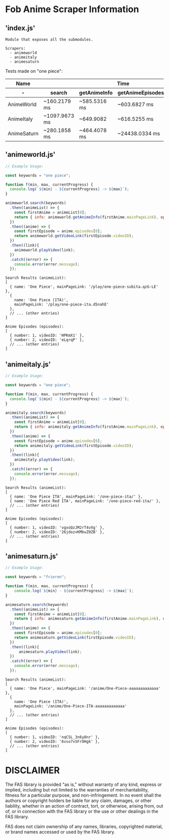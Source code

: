 # Fob Anime Scraper Information

## 'index.js'

    Module that exposes all the submodules.

    Scrapers:
      - animeworld
      - animeitaly
      - animesaturn

  <table>
    <p>Tests made on "one piece":</p>
      <thead>
          <tr>
              <th>Name</th>
              <th colspan="4">Time</th>
          </tr>
          <tr>
              <th>-</th>
              <th>search</th>
              <th>getAnimeInfo</th>
              <th>getAnimeEpisodes</th>
              <th>Total</th>
          </tr>
      </thead>
      <tbody>
          <tr>
              <td>AnimeWorld</td>
              <td>~160.2179 ms</td>
              <td>~585.5316 ms</td>
              <td>~603.6827 ms</td>
              <td>~1368.6448 ms</td>
          </tr>
          <tr>
              <td>AnimeItaly</td>
              <td>~1097.9673 ms</td>
              <td>~649.9082</td>
              <td>~616.5255 ms</td>
              <td>~2394.8871 ms</td>
          </tr>
          <tr>
              <td>AnimeSaturn</td>
              <td>~280.1858 ms</td>
              <td>~464.4078 ms</td>
              <td>~24438.0334 ms</td>
              <td>~25145.6578 ms</td>
          </tr>
      </tbody>
  </table>

## 'animeworld.js'

```javascript
// Example Usage:

const keywords = "one piece";

function f(min, max, currentProgress) {
  console.log(`${min} - ${currentProgress} -> ${max}`);
}

animeworld.search(keywords)
  .then((animeList) => {
    const firstAnime = animeList[0];
    return { info: animeworld.getAnimeInfo(firstAnime.mainPageLink), episodes: animeworld.getAnimeEpisodes(firstAnime.mainPageLink) };
  })
  .then((anime) => {
    const firstEpisode = anime.episodes[0];
    return animeworld.getVideoLink(firstEpisode.videoID);
  })
  .then((link){
    animeworld.playVideo(link);
  })
  .catch((error) => {
    console.error(error.message);
  });
```

    Search Results (animeList):
    [
      { name: 'One Piece', mainPageLink: '/play/one-piece-subita.qzG-LE' },
      {
        name: 'One Piece (ITA)',
        mainPageLink: '/play/one-piece-ita.d5nahE'
      },
      // ... (other entries)
    ]

    Anime Episodes (episodes):
    [
      { number: 1, videoID: 'HPKmX1' },
      { number: 2, videoID: 'eLqrqP' },
      // ... (other entries)
    ]

## 'animeitaly.js'

```javascript
// Example Usage:

const keywords = "one piece";

function f(min, max, currentProgress) {
  console.log(`${min} - ${currentProgress} -> ${max}`);
}

animeitaly.search(keywords)
  .then((animeList) => {
    const firstAnime = animeList[0];
    return { info: animeitaly.getAnimeInfo(firstAnime.mainPageLink), episodes: animeitaly.getAnimeEpisodes(firstAnime.mainPageLink) };
  })
  .then((anime) => {
    const firstEpisode = anime.episodes[0];
    return animeitaly.getVideoLink(firstEpisode.videoID);
  })
  .then((link){
    animeitaly.playVideo(link);
  })
  .catch((error) => {
    console.error(error.message);
  });
```

    Search Results (animeList):
    [
      { name: 'One Piece ITA', mainPageLink: '/one-piece-ita/' },
      { name: 'One Piece Red ITA', mainPageLink: '/one-piece-red-ita/' },
      // ... (other entries)
    ]

    Anime Episodes (episodes):
    [
      { number: 1, videoID: 'vgxoQzJM2rT4vXg' },
      { number: 2, videoID: '26jdozvKMbuZ0ZB' },
      // ... (other entries)
    ]

## 'animesaturn.js'

```javascript
// Example Usage:

const keywords = "frieren";

function f(min, max, currentProgress) {
    console.log(`${min} - ${currentProgress} -> ${max}`);
}

animesaturn.search(keywords)
  .then((animeList) => {
    const firstAnime = animeList[0];
    return { info: animesaturn.getAnimeInfo(firstAnime.mainPageLink), episodes: animesaturn.getAnimeEpisodes(firstAnime.mainPageLink) };
  })
  .then((anime) => {
    const firstEpisode = anime.episodes[0];
    return animesaturn.getVideoLink(firstEpisode.videoID);
  })
  .then((link){
      animesaturn.playVideo(link);
  })
  .catch((error) => {
    console.error(error.message);
  });
```

    Search Results (animeList):
    [
      { name: 'One Piece', mainPageLink: '/anime/One-Piece-aaaaaaaaaaaaa' },
      {
        name: 'One Piece (ITA)',
        mainPageLink: '/anime/One-Piece-ITA-aaaaaaaaaaaaa'
      },
      // ... (other entries)
    ]

    Anime Episodes (episodes):
    [
      { number: 1, videoID: 'nqCSL_3n6y8nr' },
      { number: 2, videoID: '6vso7vSFrOHgk' },
      // ... (other entries)
    ]

# DISCLAIMER

The FAS library is provided "as is," without warranty of any kind, express or implied, including but not limited to the warranties of merchantability, fitness for a particular purpose, and non-infringement. In no event shall the authors or copyright holders be liable for any claim, damages, or other liability, whether in an action of contract, tort, or otherwise, arising from, out of, or in connection with the FAS library or the use or other dealings in the FAS library.

FAS does not claim ownership of any names, libraries, copyrighted material, or brand names accessed or used by the FAS library.

